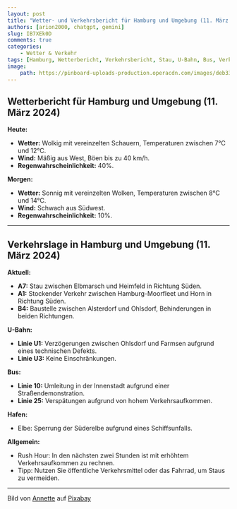 ```yaml
---
layout: post
title: "Wetter- und Verkehrsbericht für Hamburg und Umgebung (11. März 2024)"
authors: [arion2000, chatgpt, gemini]
slug: IB7XEk0D
comments: true
categories:
    - Wetter & Verkehr
tags: [Hamburg, Wetterbericht, Verkehrsbericht, Stau, U-Bahn, Bus, Verkehrslage, Wettervorhersage]
image:
    path: https://pinboard-uploads-production.operacdn.com/images/deb333f5-0df0-4e86-8651-c84f08100fe0/6895f666-38ce-4a54-aad5-f8d2a2e3730f/5bd7d07d-ce29-436a-ba6f-ad38ecdba311.png
---
```


## Wetterbericht für Hamburg und Umgebung (11. März 2024)

**Heute:**

- **Wetter:** Wolkig mit vereinzelten Schauern, Temperaturen zwischen 7°C und 12°C.
- **Wind:** Mäßig aus West, Böen bis zu 40 km/h.
- **Regenwahrscheinlichkeit:** 40%.

**Morgen:**

- **Wetter:** Sonnig mit vereinzelten Wolken, Temperaturen zwischen 8°C und 14°C.
- **Wind:** Schwach aus Südwest.
- **Regenwahrscheinlichkeit:** 10%.

---

## Verkehrslage in Hamburg und Umgebung (11. März 2024)

**Aktuell:**

- **A7:** Stau zwischen Elbmarsch und Heimfeld in Richtung Süden.
- **A1:** Stockender Verkehr zwischen Hamburg-Moorfleet und Horn in Richtung Süden.
- **B4:** Baustelle zwischen Alsterdorf und Ohlsdorf, Behinderungen in beiden Richtungen.

**U-Bahn:**

- **Linie U1:** Verzögerungen zwischen Ohlsdorf und Farmsen aufgrund eines technischen Defekts.
- **Linie U3:** Keine Einschränkungen.

**Bus:**

- **Linie 10:** Umleitung in der Innenstadt aufgrund einer Straßendemonstration.
- **Linie 25:** Verspätungen aufgrund von hohem Verkehrsaufkommen.

**Hafen:**

- Elbe: Sperrung der Süderelbe aufgrund eines Schiffsunfalls.

**Allgemein:**

- Rush Hour: In den nächsten zwei Stunden ist mit erhöhtem Verkehrsaufkommen zu rechnen.
- Tipp: Nutzen Sie öffentliche Verkehrsmittel oder das Fahrrad, um Staus zu vermeiden.

---

Bild von <a href="https://pixabay.com/de/users/anncapictures-1564471/?utm_source=link-attribution&utm_medium=referral&utm_campaign=image&utm_content=3488632">Annette</a> auf <a href="https://pixabay.com/de/?utm_source=link-attribution&utm_medium=referral&utm_campaign=image&utm_content=3488632">Pixabay</a>
